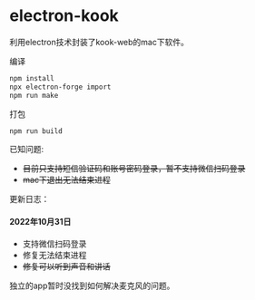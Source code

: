 # electron-kook

利用electron技术封装了kook-web的mac下软件。

编译

```bash
npm install
npx electron-forge import
npm run make
```

打包

```bash
npm run build
```

已知问题:

- ~~目前只支持短信验证码和账号密码登录，暂不支持微信扫码登录~~
- ~~mac下退出无法结束进程~~

更新日志：

#### 2022年10月31日

- 支持微信扫码登录
- 修复无法结束进程
- ~~修复可以听到声音和讲话~~

独立的app暂时没找到如何解决麦克风的问题。
